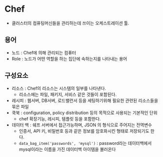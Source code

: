 # Chef
* 클러스터의 컴퓨팅머신들을 관리하는데 쓰이는 오케스트레이션 툴.

## 용어
* 노드 : Chef에 의해 관리되는 컴퓨터
* Role : 노드가 어떤 역할을 하는 집단에 속하는지를 나타내는 용어

## 구성요소

* 리소스 : Chef의 리소스는 시스템의 일부를 나타낸다.
    * 리소스에는 파일, 패키지, 서비스 같은 것들이 포함된다.
* 레시피 : 웹서버, DB서버, 로드밸런서 등을 세팅하기위해 필요한 관련된 리소스들을 묶은 파일
* 쿡북 : configuration, policy distribution 등의 목적으로 사용되는 기본적인 단위
    * chef 확장기능, 레시피, 템플릿 등을 포함한다.
* 데이터 백 : 쉐프 서버에서 접근가능하며, JSON 의 형식으로 주어지는 전역변수
    * 인증서, API 키, 비밀번호 등과 같은 정보를 암호화시킨 형태로 저장되기도 한다.
    * `data_bag_item('passwords', 'mysql')` : password라는 데이터백에서 mysql이라는 이름을 가진 데이터백 아이템을 불러온다